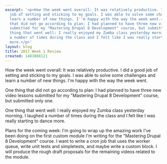 ```yaml
---
excerpt: '<p>How the week went overall: It was relatively productive. I did a good
  job of setting and sticking to my goals. I was able to solve some challenges and
  learn a number of new things. I''m happy with the way the week went.</p><p>One thing
  that did not go according to plan: I had planned to have three new video lessons
  submitted for my "Mastering Drupal 8 Development" course, but submitted only one.</p><p>One
  thing that went well: I really enjoyed my Zumba class yesterday morning. I laughed
  a number of times during the class and I felt like I was really starting to dance
  more.</p>'
layout: blog
title: 2017 Week 1 Review
created: 1483888121
---
```

<p>How the week went overall: It was relatively productive. I did a good job of setting and sticking to my goals. I was able to solve some challenges and learn a number of new things. I'm happy with the way the week went.</p><p>One thing that did not go according to plan: I had planned to have three new video lessons submitted for my "Mastering Drupal 8 Development" course, but submitted only one.</p><p>One thing that went well: I really enjoyed my Zumba class yesterday morning. I laughed a number of times during the class and I felt like I was really starting to dance more.</p><p>Plans for the coming week: I'm going to wrap up the amazing work I've been doing on the first custom module I'm writing for the "Mastering Drupal 8 Development" course. I want to write a cron job that uses the worker queue, write unit tests and simpletests, and maybe write a custom block. I will produce the rough draft proposals for the remaining videos related to the module.</p>

